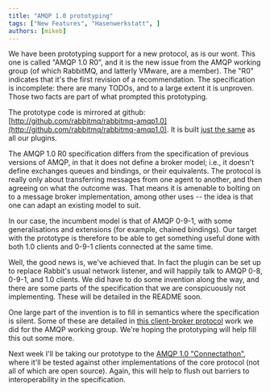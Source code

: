 ```yaml
---
title: "AMQP 1.0 prototyping"
tags: ["New Features", "Hasenwerkstatt", ]
authors: [mikeb]
---
```


We have been prototyping support for a new protocol, as is our wont.  This one is called "AMQP 1.0 R0", and it is the new issue from the AMQP working group (of which RabbitMQ, and latterly VMware, are a member). The "R0" indicates that it's the first revision of a recommendation. The specification is incomplete: there are many TODOs, and to a large extent it is unproven. Those two facts are part of what prompted this prototyping.

The prototype code is mirrored at github: [http://github.com/rabbitmq/rabbitmq-amqp1.0](http://github.com/rabbitmq/rabbitmq-amqp1.0). It is built [just the same](/other-information/plugin-development) as all our plugins.

The AMQP 1.0 R0 specification differs from the specification of previous versions of AMQP, in that it does not define a broker model; i.e., it doesn't define exchanges queues and bindings, or their equivalents. The protocol is really only about transferring messages from one agent to another, and then agreeing on what the outcome was. That means it is amenable to bolting on to a message broker implementation, among other uses -- the idea is that one can adapt an  existing model to suit.

In our case, the incumbent model is that of AMQP 0-9-1, with some generalisations and extensions (for example, chained bindings). Our target with the prototype is therefore to be able to get something useful done with both 1.0 clients and 0-9-1 clients connected at the same time.

Well, the good news is, we've achieved that. In fact the plugin can be set up to replace Rabbit's usual network listener, and will happily talk to AMQP 0-8, 0-9-1, and 1.0 clients. We did have to do some invention along the way, and there are some parts of the specification that we are conspicuously not implementing. These will be detailed in the README soon.

One large part of the invention is to fill in semantics where the specification is silent. Some of these are detailed in [this client-broker protocol](amqp-broker-prototype.pdf) work we did for the AMQP working group. We're hoping the prototyping will help fill this out some more.

Next week I'll be taking our prototype to the [AMQP 1.0 "Connectathon"](http://www.amqp.org/confluence/display/AMQP/Connectathon+1+%28Dec+2010%29
), where it'll be tested against other implementations of the core protocol (not all of which are open source). Again, this will help to flush out barriers to interoperability in the specification.

